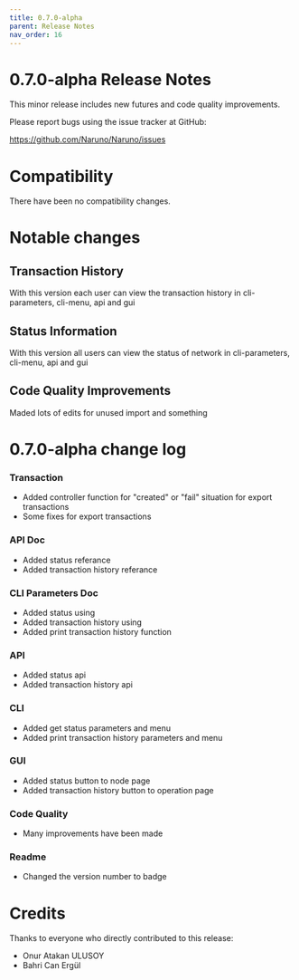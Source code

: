 ```yaml
---
title: 0.7.0-alpha
parent: Release Notes
nav_order: 16
---
```


# 0.7.0-alpha Release Notes

This minor release includes new futures and code quality improvements.

Please report bugs using the issue tracker at GitHub:

<https://github.com/Naruno/Naruno/issues>

# Compatibility

There have been no compatibility changes.

# Notable changes

## Transaction History

With this version each user can view the transaction history
in cli-parameters, cli-menu, api and gui

## Status Information

With this version all users can view the status of network
in cli-parameters, cli-menu, api and gui

## Code Quality Improvements

Maded lots of edits for unused import and something

# 0.7.0-alpha change log

### Transaction

- Added controller function for "created" or "fail" situation for export transactions
- Some fixes for export transactions

### API Doc

- Added status referance
- Added transaction history referance

### CLI Parameters Doc

- Added status using
- Added transaction history using
- Added print transaction history function

### API

- Added status api
- Added transaction history api

### CLI

- Added get status parameters and menu
- Added print transaction history parameters and menu

### GUI

- Added status button to node page
- Added transaction history button to operation page

### Code Quality

- Many improvements have been made

### Readme

- Changed the version number to badge

# Credits

Thanks to everyone who directly contributed to this release:

- Onur Atakan ULUSOY
- Bahri Can Ergül
